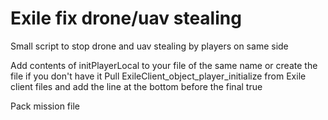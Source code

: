 # Exile fix drone/uav stealing
Small script to stop drone and uav stealing by players on same side

Add contents of initPlayerLocal to your file of the same name or create the file if you don't have it
Pull ExileClient_object_player_initialize from Exile client files and add the line at the bottom before the final true

Pack mission file